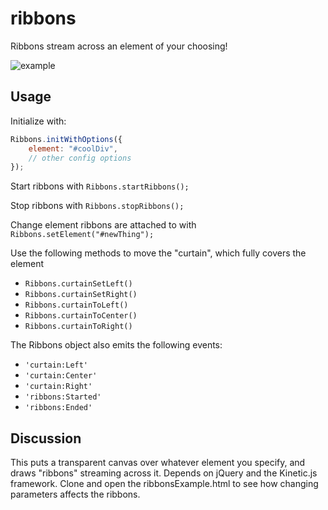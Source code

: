 ribbons
=======

Ribbons stream across an element of your choosing!


![example](http://i.imgur.com/lZ3qBgu.gif)

## Usage

Initialize with:
```javascript
Ribbons.initWithOptions({
    element: "#coolDiv",
    // other config options
});
```
Start ribbons with `Ribbons.startRibbons();`

Stop ribbons with `Ribbons.stopRibbons();`

Change element ribbons are attached to with `Ribbons.setElement("#newThing");`

Use the following methods to move the "curtain", which fully covers the element
* `Ribbons.curtainSetLeft()`
* `Ribbons.curtainSetRight()`
* `Ribbons.curtainToLeft()`
* `Ribbons.curtainToCenter()`
* `Ribbons.curtainToRight()`

The Ribbons object also emits the following events:

* `'curtain:Left'`
* `'curtain:Center'`
* `'curtain:Right'`
* `'ribbons:Started'`
* `'ribbons:Ended'`

## Discussion
This puts a transparent canvas over whatever element you specify, and draws "ribbons" streaming across it. Depends on jQuery and the Kinetic.js framework. Clone and open the ribbonsExample.html to see how changing parameters affects the ribbons.
